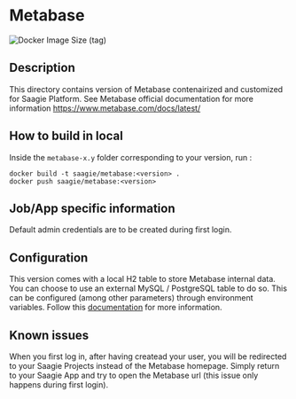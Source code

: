 # Metabase

![Docker Image Size (tag)](https://img.shields.io/docker/image-size/saagie/metabase/0.38?label=v0.38%20image%20size&style=for-the-badge)

## Description
This directory contains version of Metabase contenairized and customized for Saagie Platform.
See Metabase official documentation for more information https://www.metabase.com/docs/latest/

## How to build in local

Inside the `metabase-x.y` folder corresponding to your version, run :
```
docker build -t saagie/metabase:<version> .
docker push saagie/metabase:<version>
```

## Job/App specific information
Default admin credentials are to be created during first login.

## Configuration
This version comes with a local H2 table to store Metabase internal data. You can choose to use an external MySQL / PostgreSQL table to do so. This can be configured (among other parameters) through environment variables. Follow this [documentation](https://www.metabase.com/docs/latest/operations-guide/environment-variables.html) for more information.

## Known issues
When you first log in, after having createad your user, you will be redirected to your Saagie Projects instead of the Metabase homepage. Simply return to your Saagie App and try to open the Metabase url (this issue only happens during first login).



